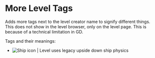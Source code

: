 # More Level Tags

Adds <cl>more</c> tags next to the level creator name to signify different things.
This <cr>does not</c> show in the level browser, only on the level page. This is because of a technical limitation in <cg>GD</c>.

Tags and their meanings:
- ![Ship icon](frame:portal_04_extra_2_001.png&scale:1) | Level uses legacy upside down ship physics